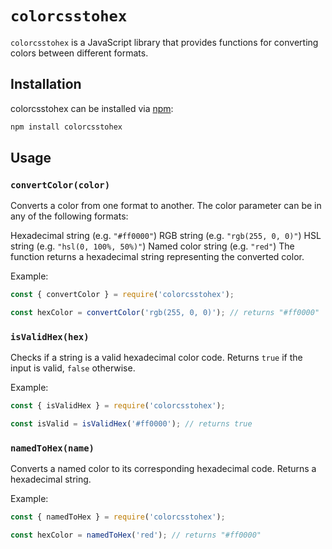 # `colorcsstohex` 
`colorcsstohex` is a JavaScript library that provides functions for converting colors between different formats.

## Installation
colorcsstohex can be installed via [npm](https://www.npmjs.com/package/colorcsstohex):
```sh
npm install colorcsstohex
```
## Usage
### `convertColor(color)`
Converts a color from one format to another. The color parameter can be in any of the following formats:

Hexadecimal string (e.g. `"#ff0000"`)
RGB string (e.g. `"rgb(255, 0, 0)"`)
HSL string (e.g. `"hsl(0, 100%, 50%)"`)
Named color string (e.g. `"red"`)
The function returns a hexadecimal string representing the converted color.

Example:

```javascript
const { convertColor } = require('colorcsstohex');

const hexColor = convertColor('rgb(255, 0, 0)'); // returns "#ff0000"
```
### `isValidHex(hex)`
Checks if a string is a valid hexadecimal color code. Returns `true` if the input is valid, `false` otherwise.

Example:

```javascript
const { isValidHex } = require('colorcsstohex');

const isValid = isValidHex('#ff0000'); // returns true
```
### `namedToHex(name)`
Converts a named color to its corresponding hexadecimal code. Returns a hexadecimal string.

Example:

```javascript
const { namedToHex } = require('colorcsstohex');

const hexColor = namedToHex('red'); // returns "#ff0000"
```